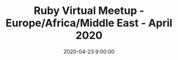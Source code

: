 ---
title: Ruby Virtual Meetup - Europe/Africa/Middle East - April 2020
image: ruby.png
date: 2020-04-23 9:00:00
link: https://www.crowdcast.io/e/ruby-virtual-meetup-2
tags:
  - meetups
  - ruby
---